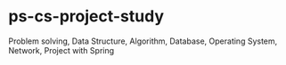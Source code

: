 # ps-cs-project-study
Problem solving, Data Structure, Algorithm, Database, Operating System, Network, Project with Spring
